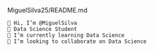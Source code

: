  MiguelSilva25/README.md

    👋 Hi, I’m @MiguelSilva
    👀 Data Science Student
    🌱 I’m currently learning Data Science
    💞️ I’m looking to collaborate on Data Science

